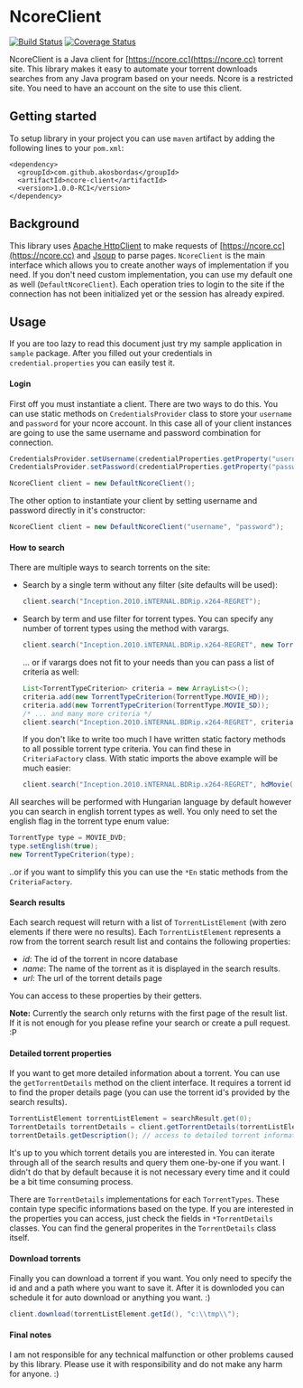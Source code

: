 # NcoreClient

[![Build Status](https://travis-ci.org/akosbordas/ncore-client.svg?branch=master)](https://travis-ci.org/akosbordas/ncore-client) [![Coverage Status](https://coveralls.io/repos/github/akosbordas/ncore-client/badge.svg?branch=master)](https://coveralls.io/github/akosbordas/ncore-client?branch=master)

NcoreClient is a Java client for [https://ncore.cc](https://ncore.cc) torrent site. This library makes it easy to automate your torrent downloads searches from any Java program based on your needs. Ncore is a restricted site. You need to have an account on the site to use this client.

## Getting started

To setup library in your project you can use `maven` artifact by adding the following lines to your `pom.xml`:

```
<dependency>
  <groupId>com.github.akosbordas</groupId>
  <artifactId>ncore-client</artifactId>
  <version>1.0.0-RC1</version>
</dependency>
```

## Background

This library uses [Apache HttpClient](http://hc.apache.org/httpcomponents-client-4.5.x/index.html) to make requests of [https://ncore.cc](https://ncore.cc) and [Jsoup](https://jsoup.org/) to parse pages. `NcoreClient` is the main interface which allows you to create another ways of implementation if you need. 
If you don't need custom implementation, you can use my default one as well (`DefaultNcoreClient`). Each operation tries to login to the site if the connection has not been initialized yet or the session has already expired.

## Usage

If you are too lazy to read this document just try my sample application in `sample` package. After you filled out your credentials in `credential.properties` you can easily test it.

#### Login

First off you must instantiate a client. There are two ways to do this. You can use static methods on `CredentialsProvider` class to store your `username` and `password` for your ncore account. In this case all of your client instances are going to use the same username and password combination for connection.

```java
CredentialsProvider.setUsername(credentialProperties.getProperty("username"));
CredentialsProvider.setPassword(credentialProperties.getProperty("password"));

NcoreClient client = new DefaultNcoreClient();
```

The other option to instantiate your client by setting username and password directly in it's constructor:

```java
NcoreClient client = new DefaultNcoreClient("username", "password");
```
#### How to search

There are multiple ways to search torrents on the site:

* Search by a single term without any filter (site defaults will be used): 
    ```java
    client.search("Inception.2010.iNTERNAL.BDRip.x264-REGRET");
    ```
* Search by term and use filter for torrent types. You can specify any number of torrent types using the method with varargs.  
    ```java
    client.search("Inception.2010.iNTERNAL.BDRip.x264-REGRET", new TorrentTypeCriterion(TorrentType.MOVIE_HD), new TorrentTypeCriterion(TorrentType.MOVIE_SD) /* ... and many more criteria */);
    ```    
    ... or if varargs does not fit to your needs than you can pass a list of criteria as well:
    ```java
    List<TorrentTypeCriterion> criteria = new ArrayList<>();
    criteria.add(new TorrentTypeCriterion(TorrentType.MOVIE_HD));
    criteria.add(new TorrentTypeCriterion(TorrentType.MOVIE_SD));
    /* ... and many more criteria */
    client.search("Inception.2010.iNTERNAL.BDRip.x264-REGRET", criteria);
    ```  
    If you don't like to write too much I have written static factory methods to all possible torrent type criteria. You can find these in `CriteriaFactory` class. With static imports the above example will be much easier: 
    ```java
    client.search("Inception.2010.iNTERNAL.BDRip.x264-REGRET", hdMovie(), sdMovie());
    ```
    
All searches will be performed with Hungarian language by default however you can search in english torrent types as well. You only need to set the english flag in the torrent type enum value:
```java
TorrentType type = MOVIE_DVD;
type.setEnglish(true);
new TorrentTypeCriterion(type);
```
..or if you want to simplify this you can use the `*En` static methods from the `CriteriaFactory`.

#### Search results

Each search request will return with a list of `TorrentListElement` (with zero elements if there were no results). Each `TorrentListElement` represents a row from the torrent search result list and contains the following properties:
* *id*: The id of the torrent in ncore database
* *name*: The name of the torrent as it is displayed in the search results.
* *url*: The url of the torrent details page

You can access to these properties by their getters.

**Note:** Currently the search only returns with the first page of the result list. If it is not enough for you please refine your search or create a pull request. :P

#### Detailed torrent properties

If you want to get more detailed information about a torrent. You can use the `getTorrentDetails` method on the client interface. It requires a torrent id to find the proper details page (you can use the torrent id's provided by the search results). 
```java
TorrentListElement torrentListElement = searchResult.get(0);
TorrentDetails torrentDetails = client.getTorrentDetails(torrentListElement.getId());
torrentDetails.getDescription(); // access to detailed torrent informations such as description 
``` 
It's up to you which torrent details you are interested in. You can iterate through all of the search results and query them one-by-one if you want. I didn't do that by default because it is not necessary every time and it could be a bit time consuming process. 

There are `TorrentDetails` implementations for each `TorrentTypes`. These contain type specific informations based on the type. If you are interested in the properties you can access, just check the fields in `*TorrentDetails` classes. You can find the general properites in the `TorrentDetails` class itself.

#### Download torrents

Finally you can download a torrent if you want. You only need to specify the id and and a path where you want to save it.
After it is downloded you can schedule it for auto download or anything you want. :)

```java
client.download(torrentListElement.getId(), "c:\\tmp\\");
``` 

#### Final notes
I am not responsible for any technical malfunction or other problems caused by this library. Please use it with responsibility and do not make any harm for anyone. :)
